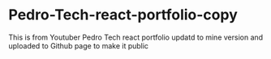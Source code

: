 # Pedro-Tech-react-portfolio-copy
This is from Youtuber Pedro Tech react portfolio updatd to mine version and uploaded to Github page to make it public
